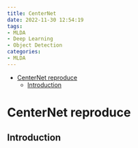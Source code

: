 ```yaml
---
title: CenterNet
date: 2022-11-30 12:54:19
tags: 
- MLDA
- Deep Learning
- Object Detection
categories:
- MLDA
---
```

- [CenterNet reproduce](#centernet-reproduce)
  - [Introduction](#introduction)

# CenterNet reproduce
## Introduction